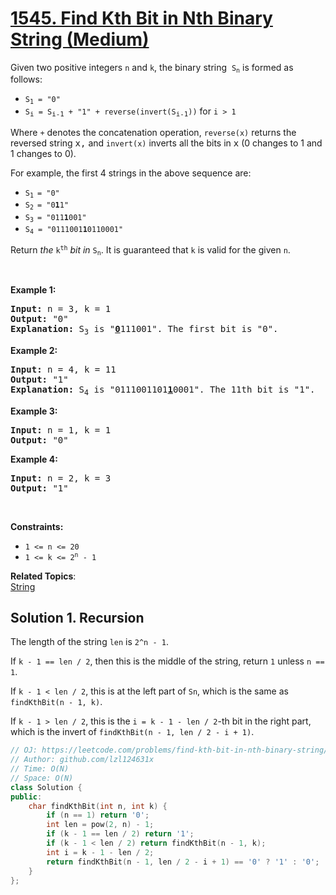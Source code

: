 # [1545. Find Kth Bit in Nth Binary String (Medium)](https://leetcode.com/problems/find-kth-bit-in-nth-binary-string/)

<p>Given two positive integers&nbsp;<code>n</code>&nbsp;and <code>k</code>,&nbsp;the binary string&nbsp;&nbsp;<code>S<sub>n</sub></code>&nbsp;is formed as follows:</p>

<ul>
	<li><code>S<sub>1</sub>&nbsp;= "0"</code></li>
	<li><code>S<sub><span style="font-size: 10.8333px;">i</span></sub>&nbsp;=&nbsp;S<sub><span style="font-size: 10.8333px;">i-1</span></sub>&nbsp;+ "1" + reverse(invert(S<sub><span style="font-size: 10.8333px;">i-1</span></sub>))</code>&nbsp;for&nbsp;<code>i &gt; 1</code></li>
</ul>

<p>Where&nbsp;<code>+</code>&nbsp;denotes the concatenation operation,&nbsp;<code>reverse(x)</code>&nbsp;returns the reversed string <font face="monospace">x,</font>&nbsp;and&nbsp;<code>invert(x)</code>&nbsp;inverts all the bits in <font face="monospace">x</font> (0 changes to 1 and 1 changes to 0).</p>

<p>For example, the first 4 strings in the above sequence are:</p>

<ul>
	<li><code>S<sub>1&nbsp;</sub>= "0"</code></li>
	<li><code>S<sub>2&nbsp;</sub>= "0<strong>1</strong>1"</code></li>
	<li><code>S<sub>3&nbsp;</sub>= "011<strong>1</strong>001"</code></li>
	<li><code>S<sub>4</sub> = "0111001<strong>1</strong>0110001"</code></li>
</ul>

<p>Return <em>the</em> <code>k<sup>th</sup></code> <em>bit</em> <em>in</em>&nbsp;<code>S<sub>n</sub></code>. It is guaranteed that&nbsp;<code>k</code>&nbsp;is valid for the given&nbsp;<code>n</code>.</p>

<p>&nbsp;</p>
<p><strong>Example 1:</strong></p>

<pre><strong>Input:</strong> n = 3, k = 1
<strong>Output:</strong> "0"
<strong>Explanation: </strong>S<sub>3</sub>&nbsp;is "<strong><u>0</u></strong>111001". The first bit is "0".
</pre>

<p><strong>Example 2:</strong></p>

<pre><strong>Input:</strong> n = 4, k = 11
<strong>Output:</strong> "1"
<strong>Explanation: </strong>S<sub>4</sub>&nbsp;is "0111001101<strong><u>1</u></strong>0001". The 11th bit is "1".
</pre>

<p><strong>Example 3:</strong></p>

<pre><strong>Input:</strong> n = 1, k = 1
<strong>Output:</strong> "0"
</pre>

<p><strong>Example 4:</strong></p>

<pre><strong>Input:</strong> n = 2, k = 3
<strong>Output:</strong> "1"
</pre>

<p>&nbsp;</p>
<p><strong>Constraints:</strong></p>

<ul>
	<li><code>1 &lt;= n &lt;= 20</code></li>
	<li><code>1 &lt;= k &lt;= 2<sup>n</sup> - 1</code></li>
</ul>

**Related Topics**:  
[String](https://leetcode.com/tag/string/)

## Solution 1. Recursion

The length of the string `len` is `2^n - 1`.

If `k - 1 == len / 2`, then this is the middle of the string, return `1` unless `n == 1`.

If `k - 1 < len / 2`, this is at the left part of `Sn`, which is the same as `findKthBit(n - 1, k)`.

If `k - 1 > len / 2`, this is the `i = k - 1 - len / 2`-th bit in the right part, which is the invert of `findKthBit(n - 1, len / 2 - i + 1)`.

```cpp
// OJ: https://leetcode.com/problems/find-kth-bit-in-nth-binary-string/
// Author: github.com/lzl124631x
// Time: O(N)
// Space: O(N)
class Solution {
public:
    char findKthBit(int n, int k) {
        if (n == 1) return '0';
        int len = pow(2, n) - 1;
        if (k - 1 == len / 2) return '1';
        if (k - 1 < len / 2) return findKthBit(n - 1, k);
        int i = k - 1 - len / 2;
        return findKthBit(n - 1, len / 2 - i + 1) == '0' ? '1' : '0';
    }
};
```